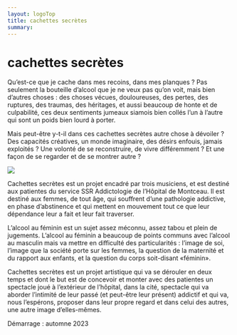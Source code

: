 ```yaml
---
layout: logoTop
title: cachettes secrètes
summary:
---
```

 
<h1>cachettes secrètes</h1>
 
<p class="intro-text">Qu’est-ce que je cache dans mes recoins, dans mes planques ? Pas seulement la bouteille d’alcool que je ne veux pas qu’on voit, mais bien d’autres choses : des choses vécues, douloureuses, des pertes, des ruptures, des traumas, des héritages,  et aussi beaucoup de honte et de culpabilité, ces deux sentiments jumeaux siamois bien collés l’un à l’autre qui sont un poids bien lourd à porter.</p>
 
<p class="intro-text">Mais peut-être y-t-il dans ces cachettes secrètes autre chose à dévoiler ? Des capacités créatives, un monde imaginaire, des désirs enfouis, jamais exploités ? Une volonté de se reconstruire, de vivre différemment ? Et une façon de se regarder et de se montrer autre ?</p>

<p class="intro-text">
<img class="center-max600-block" src="https://res.cloudinary.com/dnxcesebo/image/upload/q_auto,f_auto/v1684332779/cachettes-secretes_wijkxz.png"></p> 

<p class="intro-text">Cachettes secrètes est un projet encadré par trois musiciens, et est destiné aux patientes du service SSR Addictologie de l’Hôpital de Montceau. Il est destiné aux femmes, de tout âge, qui souffrent d’une pathologie addictive, en phase d’abstinence et qui mettent en mouvement tout ce que leur dépendance leur a fait et leur fait traverser.</p>
 
<p class="intro-text">L’alcool au féminin est un sujet assez méconnu, assez tabou et plein de jugements. L’alcool au féminin a beaucoup de points communs avec l’alcool au masculin mais va mettre en difficulté des particularités : l’image de soi, l’image que la société porte sur les femmes, la question de la maternité et du rapport aux enfants, et la question du corps soit-disant «féminin».</p>
 
<p class="intro-text">Cachettes secrètes est un projet artistique qui va se dérouler en deux temps et dont le but est de concevoir et monter avec des patientes un spectacle joué à l’extérieur de l’hôpital, dans la cité, spectacle qui va aborder l’intimité de leur passé (et peut-être leur présent) addictif et qui va, nous l’espérons, proposer dans leur propre regard et dans celui des autres, une autre image d’elles-mêmes.</p>
 
<p class="intro-text">Démarrage : automne 2023</p>